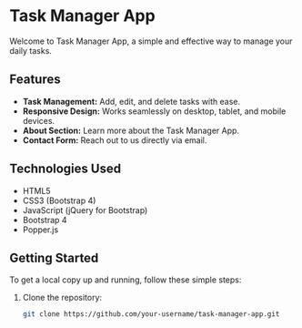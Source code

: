 # Task Manager App

Welcome to Task Manager App, a simple and effective way to manage your daily tasks.

## Features

- **Task Management:** Add, edit, and delete tasks with ease.
- **Responsive Design:** Works seamlessly on desktop, tablet, and mobile devices.
- **About Section:** Learn more about the Task Manager App.
- **Contact Form:** Reach out to us directly via email.

## Technologies Used

- HTML5
- CSS3 (Bootstrap 4)
- JavaScript (jQuery for Bootstrap)
- Bootstrap 4
- Popper.js

## Getting Started

To get a local copy up and running, follow these simple steps:

1. Clone the repository:

   ```bash
   git clone https://github.com/your-username/task-manager-app.git
